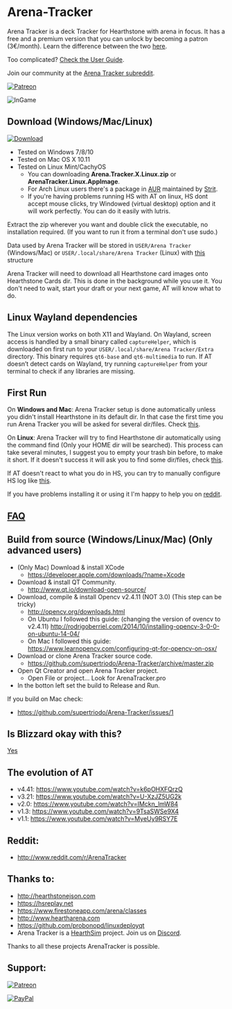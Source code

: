 # Arena-Tracker
Arena Tracker is a deck Tracker for Hearthstone with arena in focus. It has a free and a premium version that you can unlock by becoming a patron (3€/month). Learn the difference between the two [here](https://github.com/supertriodo/Arena-Tracker/blob/master/Readme/More.md).

Too complicated? [Check the User Guide](https://triodo.gitbook.io/arena-tracker-documentation/en).

Join our community at the [Arena Tracker subreddit](https://www.reddit.com/r/ArenaTracker/).

[![Patreon](https://c5.patreon.com/external/logo/become_a_patron_button.png)](https://www.patreon.com/triodo)

![InGame](https://github.com/supertriodo/Arena-Tracker/blob/master/Readme/inGame.png)


## Download (Windows/Mac/Linux)
[![Download](https://github.com/supertriodo/Arena-Tracker/blob/master/Readme/downloadButton.png)](https://github.com/supertriodo/Arena-Tracker/releases/latest)

* Tested on Windows 7/8/10
* Tested on Mac OS X 10.11
* Tested on Linux Mint/CachyOS
  * You can downloading **Arena.Tracker.X.Linux.zip** or **ArenaTracker.Linux.AppImage**.
  * For Arch Linux users there's a package in [AUR](https://aur.archlinux.org/packages/arenatracker-bin/) maintained by [Strit](https://github.com/Strit).
  * If you're having problems running HS with AT on linux, HS dont accept mouse clicks, try Windowed (virtual desktop) option and it will work perfectly. You can do it easily with lutris.

Extract the zip wherever you want and double click the executable, no installation required.
(If you want to run it from a terminal don't use sudo.)

Data used by Arena Tracker will be stored in `USER/Arena Tracker` (Windows/Mac) or `USER/.local/share/Arena Tracker` (Linux) with [this](https://triodo.gitbook.io/arena-tracker-documentation/en/installation#ATdir) structure
  
Arena Tracker will need to download all Hearthstone card images onto Hearthstone Cards dir. This is done in the background while you use it. You don't need to wait, start your draft or your next game, AT will know what to do.

## Linux Wayland dependencies
The Linux version works on both X11 and Wayland.
On Wayland, screen access is handled by a small binary called `captureHelper`, which is downloaded on first run to your `USER/.local/share/Arena Tracker/Extra` directory.
This binary requires `qt6-base` and `qt6-multimedia` to run. If AT doesn’t detect cards on Wayland, try running `captureHelper` from your terminal to check if any libraries are missing.


##  First Run
On **Windows and Mac**: Arena Tracker setup is done automatically unless you didn't install Hearthstone in its default dir. In that case the first time you run Arena Tracker you will be asked for several dir/files. Check [this](https://triodo.gitbook.io/arena-tracker-documentation/#i_setup_the_app_but_it_doesnt_work_it_didnt_upload_my_arena_game_it_didnt_start_drafting-1).

On **Linux**: Arena Tracker will try to find Hearthstone dir automatically using the command find (Only your HOME dir will be searched). This process can take several minutes, I suggest you to empty your trash bin before, to make it short.
If it doesn't success it will ask you to find some dir/files, check [this](https://triodo.gitbook.io/arena-tracker-documentation/en/installation).

If AT doesn't react to what you do in HS, you can try to manually configure HS log like [this](https://triodo.gitbook.io/arena-tracker-documentation/#activate-hs-logs-manually).

If you have problems installing it or using it I'm happy to help you on [reddit](http://www.reddit.com/r/ArenaTracker/).


## [FAQ](https://triodo.gitbook.io/arena-tracker-documentation/)



## Build from source (Windows/Linux/Mac) (Only advanced users)
* (Only Mac) Download & install XCode
  * https://developer.apple.com/downloads/?name=Xcode
* Download & install QT Community.
  * http://www.qt.io/download-open-source/
* Download, compile & install Opencv v2.4.11 (NOT 3.0) (This step can be tricky)
  * http://opencv.org/downloads.html
  * On Ubuntu I followed this guide: (changing the version of ovencv to v2.4.11)
   http://rodrigoberriel.com/2014/10/installing-opencv-3-0-0-on-ubuntu-14-04/
  * On Mac I followed this guide:
   https://www.learnopencv.com/configuring-qt-for-opencv-on-osx/
* Download or clone Arena Tracker source code.
  * https://github.com/supertriodo/Arena-Tracker/archive/master.zip
* Open Qt Creator and open Arena Tracker project.
  * Open File or project... Look for ArenaTracker.pro
* In the botton left set the build to Release and Run.
 
If you build on Mac check:
* https://github.com/supertriodo/Arena-Tracker/issues/1


## Is Blizzard okay with this?
[Yes](https://twitter.com/bdbrode/status/511151446038179840)  


## The evolution of AT
* v4.41: https://www.youtube.com/watch?v=k6pOHXFQrzQ
* v3.21: https://www.youtube.com/watch?v=U-XzJZ5UG2k
* v2.0: https://www.youtube.com/watch?v=IMckn_lmW84
* v1.3: https://www.youtube.com/watch?v=9TsaSWSe9X4
* v1.1: https://www.youtube.com/watch?v=MyeUy9RSY7E


## Reddit:
* http://www.reddit.com/r/ArenaTracker


## Thanks to:
* http://hearthstonejson.com
* https://hsreplay.net
* https://www.firestoneapp.com/arena/classes
* http://www.heartharena.com
* https://github.com/probonopd/linuxdeployqt
* Arena Tracker is a [HearthSim](http://hearthsim.info) project. Join us on [Discord](https://discord.gg/hearthsim).

Thanks to all these projects ArenaTracker is possible.


## Support:
[![Patreon](https://c5.patreon.com/external/logo/become_a_patron_button.png)](https://www.patreon.com/triodo)

[![PayPal](https://www.paypalobjects.com/webstatic/en_US/i/btn/png/gold-rect-paypal-44px.png)](https://www.paypal.com/cgi-bin/webscr?cmd=_donations&business=triodo%40gmail%2ecom&lc=GB&item_name=Arena%20Tracker&currency_code=EUR&bn=PP%2dDonationsBF%3abtn_donate_LG%2egif%3aNonHosted)


